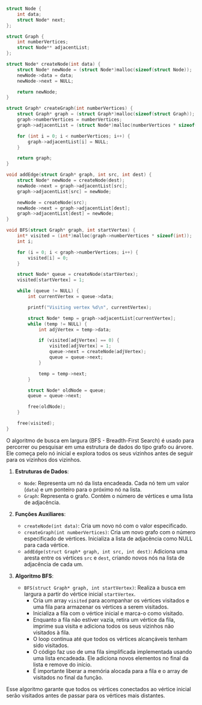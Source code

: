 ```c
struct Node {
    int data;
    struct Node* next;
};

struct Graph {
    int numberVertices;
    struct Node** adjacentList;
};

struct Node* createNode(int data) {
    struct Node* newNode = (struct Node*)malloc(sizeof(struct Node));
    newNode->data = data;
    newNode->next = NULL;

    return newNode;
}

struct Graph* createGraph(int numberVertices) {
    struct Graph* graph = (struct Graph*)malloc(sizeof(struct Graph));
    graph->numberVertices = numberVertices;
    graph->adjacentList = (struct Node*)malloc(numberVertices * sizeof(struct Node));

    for (int i = 0; i < numberVertices; i++) {
        graph->adjacentList[i] = NULL;
    }

    return graph;
}

void addEdge(struct Graph* graph, int src, int dest) {
    struct Node* newNode = createNode(dest);
    newNode->next = graph->adjacentList[src];
    graph->adjacentList[src] = newNode;

    newNode = createNode(src);
    newNode->next = graph->adjacentList[dest];
    graph->adjacentList[dest] = newNode;
}

void BFS(struct Graph* graph, int startVertex) {
    int* visited = (int*)malloc(graph->numberVertices * sizeof(int));
    int i;

    for (i = 0; i < graph->numberVertices; i++) {
        visited[i] = 0;
    }

    struct Node* queue = createNode(startVertex);
    visited[startVertex] = 1;

    while (queue != NULL) {
        int currentVertex = queue->data;

        printf("Visiting vertex %d\n", currentVertex);

        struct Node* temp = graph->adjacentList[currentVertex];
        while (temp != NULL) {
            int adjVertex = temp->data;

            if (visited[adjVertex] == 0) {
                visited[adjVertex] = 1;
                queue->next = createNode(adjVertex);
                queue = queue->next;
            }

            temp = temp->next;
        }

        struct Node* oldNode = queue;
        queue = queue->next;

        free(oldNode);
    }

    free(visited);
}
```

O algoritmo de busca em largura (BFS - Breadth-First Search) é usado para percorrer ou pesquisar em uma estrutura de dados do tipo grafo ou árvore. 
Ele começa pelo nó inicial e explora todos os seus vizinhos antes de seguir para os vizinhos dos vizinhos.

1. **Estruturas de Dados**:
   - `Node`: Representa um nó da lista encadeada. Cada nó tem um valor (`data`) e um ponteiro para o próximo nó na lista.
   - `Graph`: Representa o grafo. Contém o número de vértices e uma lista de adjacência.
   
2. **Funções Auxiliares**:
   - `createNode(int data)`: Cria um novo nó com o valor especificado.
   - `createGraph(int numberVertices)`: Cria um novo grafo com o número especificado de vértices. Inicializa a lista de adjacência como NULL para cada vértice.
   - `addEdge(struct Graph* graph, int src, int dest)`: Adiciona uma aresta entre os vértices `src` e `dest`, criando novos nós na lista de adjacência de cada um.
   
3. **Algoritmo BFS**:
   - `BFS(struct Graph* graph, int startVertex)`: Realiza a busca em largura a partir do vértice inicial `startVertex`.
     - Cria um array `visited` para acompanhar os vértices visitados e uma fila para armazenar os vértices a serem visitados.
     - Inicializa a fila com o vértice inicial e marca-o como visitado.
     - Enquanto a fila não estiver vazia, retira um vértice da fila, imprime sua visita e adiciona todos os seus vizinhos não visitados à fila.
     - O loop continua até que todos os vértices alcançáveis tenham sido visitados.
     - O código faz uso de uma fila simplificada implementada usando uma lista encadeada. Ele adiciona novos elementos no final da lista e remove do início.
     - É importante liberar a memória alocada para a fila e o array de visitados no final da função.
   
Esse algoritmo garante que todos os vértices conectados ao vértice inicial serão visitados antes de passar para os vértices mais distantes.
